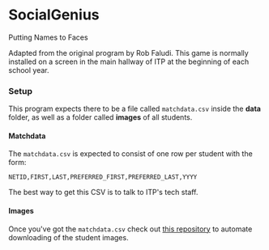 SocialGenius
============

Putting Names to Faces

Adapted from the original program by Rob Faludi. This game is normally installed on a screen in the main hallway of ITP at the beginning of each school year.

### Setup

This program expects there to be a file called `matchdata.csv` inside the **data** folder, as well as a folder called **images** of all students.

#### Matchdata

The `matchdata.csv` is expected to consist of one row per student with the form:

```
NETID,FIRST,LAST,PREFERRED_FIRST,PREFERRED_LAST,YYYY
```

The best way to get this CSV is to talk to ITP's tech staff.

#### Images

Once you've got the `matchdata.csv` check out [this repository](https://github.com/itpresidents/directory) to automate downloading of the student images.
